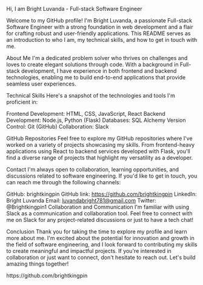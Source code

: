 Hi, I am Bright Luvanda - Full-stack Software Engineer

Welcome to my GitHub profile! I'm Bright Luvanda,
a passionate Full-stack Software Engineer with a strong foundation in web development and a flair for crafting robust and user-friendly applications. 
This README serves as an introduction to who I am, my technical skills, and how to get in touch with me.

About Me
I'm a dedicated problem solver who thrives on challenges and loves to create elegant solutions through code. With a background in Full-stack development, I have experience in both frontend and backend technologies, enabling me to build end-to-end applications that provide seamless user experiences.

Technical Skills
Here's a snapshot of the technologies and tools I'm proficient in:

Frontend Development: HTML, CSS, JavaScript, React
Backend Development: Node.js, Python (Flask)
Databases: SQL Alchemy
Version Control: Git (GitHub)
Collaboration: Slack

GitHub Repositories
Feel free to explore my GitHub repositories where I've worked on a variety of projects showcasing my skills. 
From frontend-heavy applications using React to backend services developed with Flask, you'll find a diverse range of projects that highlight my versatility as a developer.

Contact
I'm always open to collaboration, learning opportunities, and discussions related to software engineering. If you'd like to get in touch, you can reach me through the following channels:

GitHub: brightkingpin
GitHub link: https://github.com/brightkingpin
LinkedIn: Bright Luvanda
Email: luvandabright781@gmail.com
Twitter: @Brightkingpin1
Collaboration and Communication
I'm familiar with using Slack as a communication and collaboration tool. Feel free to connect with me on Slack for any project-related discussions or just to have a tech chat!

Conclusion
Thank you for taking the time to explore my profile and learn more about me. 
I'm excited about the potential for innovation and growth in the field of software engineering, and I look forward to contributing my skills to create meaningful and impactful projects. 
If you're interested in collaboration or just want to connect, don't hesitate to reach out. Let's build amazing things together!

<!---
brightkingpin/brightkingpin is a ✨ special ✨ repository because its `README.md` (this file) appears on your GitHub profile.
You can click the link to take a look at my work.
---> https://github.com/brightkingpin
